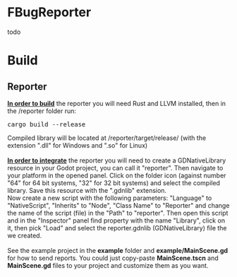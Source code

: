 # FBugReporter

todo

# Build

<h2>Reporter</h2>
<b><u>In order to build</u></b> the reporter you will need Rust and LLVM installed, then in the /reporter folder run:
<pre>
cargo build --release
</pre>
Compiled library will be located at /reporter/target/release/ (with the extension ".dll" for Windows and ".so" for Linux)<br>
<br>
<b><u>In order to integrate</u></b> the reporter you will need to create a GDNativeLibrary resource in your Godot project, you can call it "reporter". Then navigate to your platform in the opened panel. Click on the folder icon (against number "64" for 64 bit systems, "32" for 32 bit systems) and select the compiled library. Save this resource with the ".gdnlib" extension.<br>
Now create a new script with the following parameters: "Language" to "NativeScript", "Inherits" to "Node", "Class Name" to "Reporter" and change the name of the script (file) in the "Path" to "reporter". Then open this script and in the "Inspector" panel find property with the name "Library", click on it, then pick "Load" and select the reporter.gdnlib (GDNativeLibrary) file the we created.<br><br>
See the example project in the <b>example</b> folder and <b>example/MainScene.gd</b> for how to send reports. You could just copy-paste <b>MainScene.tscn</b> and <b>MainScene.gd</b> files to your project and customize them as you want.
